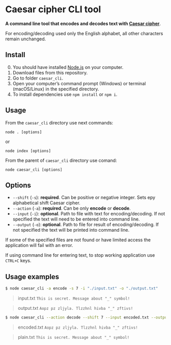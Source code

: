 # Caesar cipher CLI tool

**A command line tool that encodes and decodes text with [Caesar cipher](https://en.wikipedia.org/wiki/Caesar_cipher)**.

For encoding/decoding used only the English alphabet, all other characters remain unchanged.

## Install
0. You should have installed [Node.js](https://nodejs.org/) on your computer.
1. Download files from this repository.
2. Go to folder `caesar_cli`.
3. Open your computer’s command prompt (Windows) or terminal (macOS/Linux) in the specified directory.
4. To install dependencies use `npm install` or `npm i`.

## Usage
From the `caesar_cli` directory use next commands:

`node . [options]`

or

`node index [options]`

From the parent of `caesar_cli` directory use comand:

`node caesar_cli [options]`

## Options
- `--shift` (`-s`): **required**. Can be positive or negative integer. Sets еру alphabetical shift Caesar cipher.
- `--action` (`-a`): **required**. Can be only **encode** or **decode**.
- `--input` (`-i`): **optional**. Path to file with text for encoding/decoding. If not specified the text will need to be entered into command line.
- `--output` (`-o`): **optional**. Path to file for result of encoding/decoding. If not specified the text will be printed into command line.

If some of the specified files are not found or have limited access the application will fail with an error.

If using command line for entering text, to stop working application use `CTRL+C` keys.

## Usage examples
```bash
$ node caesar_cli -a encode -s 7 -i "./input.txt" -o "./output.txt"
```
> input.txt
> `This is secret. Message about "_" symbol!`

> output.txt
> `Aopz pz zljyla. Tlzzhnl hivba "_" zftivs!`

```bash
$ node caesar_cli --action decode --shift 7 --input encoded.txt --output plain.txt
```
> encoded.txt
> `Aopz pz zljyla. Tlzzhnl hivba "_" zftivs!`

> plain.txt
> `This is secret. Message about "_" symbol!`
